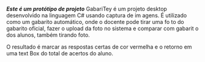 ***Este é um protótipo de projeto***
GabariTey é um projeto desktop desenvolvido na linguagem C# usando captura de im
agens. É utilizado como um gabarito automático, onde o docente pode tirar uma fo
to do gabarito oficial, fazer o upload da foto no sistema e comparar com gabarit
o dos alunos, também tirando foto.

O resultado é marcar as respostas certas de cor vermelha e o retorno em uma text
Box do total de acertos do aluno.

